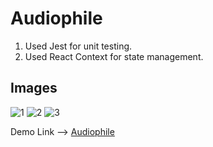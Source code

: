 # Audiophile

1. Used Jest for unit testing.
2. Used React Context for state management.

## Images
![1](https://user-images.githubusercontent.com/56534538/167305854-46dcbd7c-933b-43ff-acc6-ec3637b4507e.png)
![2](https://user-images.githubusercontent.com/56534538/167305857-e17564e2-f13c-4c54-a3e7-946363f44f9f.png)
![3](https://user-images.githubusercontent.com/56534538/167305859-379ff350-90b8-45a4-92b1-d063694164a1.png)

Demo Link --> [Audiophile](https://audiophile-nntfbx1nm-gokmenozkn.vercel.app/)
